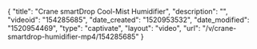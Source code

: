 {
    "title": "Crane smartDrop Cool-Mist Humidifier",
    "description": "",
    "videoid": "154285685",
    "date_created": "1520953532",
    "date_modified": "1520954469",
    "type": "captivate",
    "layout": "video",
    "url": "\/v\/crane-smartdrop-humidifier-mp4\/154285685"
}